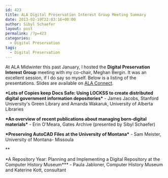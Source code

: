 ```yaml
---
id: 423
title: ALA Digital Preservation Interest Group Meeting Summary
date: 2013-02-19T22:03:16+00:00
author: Sibyl Schaefer
layout: post
permalink: /?p=423
categories:
  - Digital Preservation
tags:
  - Digital Preservation
---
```

At ALA Midwinter this past January, I hosted the **Digital Preservation Interest Group** meeting with my co-chair, Meghan Bergin. It was an excellent session, if I do say so myself. Below is a listing of the presentations. Slides are available on [ALA Connect](http://connect.ala.org/node/200513).

 **\*Lots of Copies keep Docs Safe: Using LOCKSS to create distributed digital government information depositories\*** - James Jacobs, Stanford University's Green Library and Amanda Wakaruk, University of Alberta Libraries

**\*An overview of recent publications about managing born-digital materials\*** - Erin O'Meara, Gates Archive (presented by Sibyl Schaefer)

**\*Preserving AutoCAD Files at the University of Montana\*** - Sam Meister, University of Montana- Missoula

**

\*A Repository Year: Planning and Implementing a Digital Repository at the Computer History Museum\*** - Paula Jabloner, Computer History Museum and Katerine Kott, consultant
